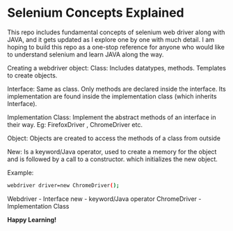 # Selenium Concepts Explained
This repo includes fundamental concepts of selenium web driver along with JAVA, and it gets updated as I explore one by one with much detail. I am hoping to build this repo as a one-stop reference for anyone who would like to understand selenium and learn JAVA along the way.

Creating a webdriver object:
Class: Includes datatypes, methods. Templates to create objects. 

Interface: Same as class. Only methods are declared inside the interface. Its implementation are found inside the implementation class (which inherits Interface).

Implementation Class: Implement the abstract methods of an interface in their way. Eg: FirefoxDriver , ChromeDriver etc.

Object: Objects are created to access the methods of a class from outside  

New: Is a keyword/Java operator, used to create a memory for the object and is followed by a call to a constructor. which initializes the new object.  

Example: 
```sh
webdriver driver=new ChromeDriver();
```

Webdriver - Interface
new - keyword/Java operator
ChromeDriver - Implementation Class

**Happy Learning!**
